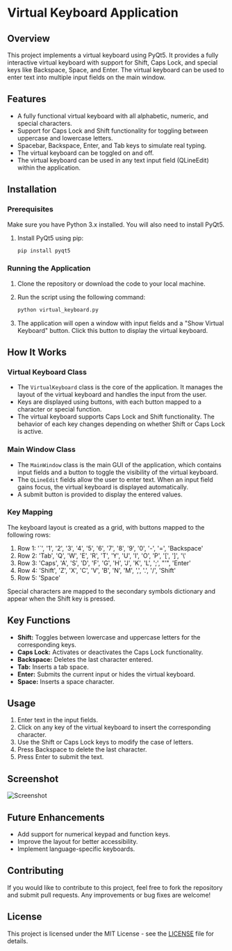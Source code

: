 # Virtual Keyboard Application

## Overview

This project implements a virtual keyboard using PyQt5. It provides a fully interactive virtual keyboard with support for Shift, Caps Lock, and special keys like Backspace, Space, and Enter. The virtual keyboard can be used to enter text into multiple input fields on the main window.

## Features

- A fully functional virtual keyboard with all alphabetic, numeric, and special characters.
- Support for Caps Lock and Shift functionality for toggling between uppercase and lowercase letters.
- Spacebar, Backspace, Enter, and Tab keys to simulate real typing.
- The virtual keyboard can be toggled on and off.
- The virtual keyboard can be used in any text input field (QLineEdit) within the application.

## Installation

### Prerequisites

Make sure you have Python 3.x installed. You will also need to install PyQt5.

1. Install PyQt5 using pip:
    ```bash
    pip install pyqt5
    ```

### Running the Application

1. Clone the repository or download the code to your local machine.
2. Run the script using the following command:
    ```bash
    python virtual_keyboard.py
    ```

3. The application will open a window with input fields and a "Show Virtual Keyboard" button. Click this button to display the virtual keyboard.

## How It Works

### Virtual Keyboard Class

- The `VirtualKeyboard` class is the core of the application. It manages the layout of the virtual keyboard and handles the input from the user.
- Keys are displayed using buttons, with each button mapped to a character or special function.
- The virtual keyboard supports Caps Lock and Shift functionality. The behavior of each key changes depending on whether Shift or Caps Lock is active.

### Main Window Class

- The `MainWindow` class is the main GUI of the application, which contains input fields and a button to toggle the visibility of the virtual keyboard.
- The `QLineEdit` fields allow the user to enter text. When an input field gains focus, the virtual keyboard is displayed automatically.
- A submit button is provided to display the entered values.

### Key Mapping

The keyboard layout is created as a grid, with buttons mapped to the following rows:

1. Row 1: '`', '1', '2', '3', '4', '5', '6', '7', '8', '9', '0', '-', '=', 'Backspace'
2. Row 2: 'Tab', 'Q', 'W', 'E', 'R', 'T', 'Y', 'U', 'I', 'O', 'P', '[', ']', '\\'
3. Row 3: 'Caps', 'A', 'S', 'D', 'F', 'G', 'H', 'J', 'K', 'L', ';', "'", 'Enter'
4. Row 4: 'Shift', 'Z', 'X', 'C', 'V', 'B', 'N', 'M', ',', '.', '/', 'Shift'
5. Row 5: 'Space'

Special characters are mapped to the secondary symbols dictionary and appear when the Shift key is pressed.

## Key Functions

- **Shift:** Toggles between lowercase and uppercase letters for the corresponding keys.
- **Caps Lock:** Activates or deactivates the Caps Lock functionality.
- **Backspace:** Deletes the last character entered.
- **Tab:** Inserts a tab space.
- **Enter:** Submits the current input or hides the virtual keyboard.
- **Space:** Inserts a space character.

## Usage

1. Enter text in the input fields.
2. Click on any key of the virtual keyboard to insert the corresponding character.
3. Use the Shift or Caps Lock keys to modify the case of letters.
4. Press Backspace to delete the last character.
5. Press Enter to submit the text.

## Screenshot

![Screenshot](screenshot.png)

## Future Enhancements

- Add support for numerical keypad and function keys.
- Improve the layout for better accessibility.
- Implement language-specific keyboards.

## Contributing

If you would like to contribute to this project, feel free to fork the repository and submit pull requests. Any improvements or bug fixes are welcome!

## License

This project is licensed under the MIT License - see the [LICENSE](LICENSE) file for details.
